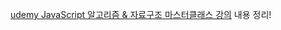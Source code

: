 [udemy JavaScript 알고리즘 & 자료구조 마스터클래스 강의](https://www.udemy.com/course/best-javascript-data-structures/) 내용 정리!